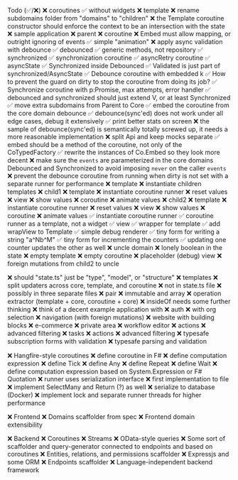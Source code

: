 Todo (✅/❌)
  ❌ coroutines
    ✅ without widgets
  ❌ template
    ❌ rename subdomains folder from "domains" to "children"
    ❌ the Template coroutine constructor should enforce the context to be an intersection with the state
  ❌ sample application
    ❌ parent 
      ❌ coroutine
        ❌ Embed must allow mapping, or outright ignoring of events
        ✅ simple "animation"
        ❌ apply async validation with debounce
          ✅ debounced
            ✅ generic methods, not repository
          ✅ synchronized
            ✅ synchronization coroutine
              ✅ asyncRetry coroutine
                ✅ asyncState
                ✅ Synchronized inside Debounced
                ✅ Validated is just part of synchronized/AsyncState
                ✅ Debounce coroutine with embedded k
                  ✅ How to prevent the guard on dirty to stop the coroutine from doing its job?
                ✅ Synchronize coroutine with p:Promise, max attempts, error handler
          ✅ debounced and synchronized should just extend V, or at least Synchronized
          ✅ move extra subdomains from Parent to Core
          ✅ embed the coroutine from the core domain debounce
          ✅ debounce(sync'ed) does not work under all edge cases, debug it extensively
            ✅ print better stats on screen
          ❌ the sample of debounce(sync'ed) is semantically totally screwed up, it needs a more reasonable implementation
            ❌ split Api and keep mocks separate
          ✅ embed should be a method of the coroutine, not only of the CoTypedFactory
            ✅ rewrite the instances of Co.Embed so they look more decent
            ❌ make sure the `events` are parameterized in the core domains Debounced and Synchronized to avoid imposing `never` on the caller `events`
          ❌ prevent the debounce coroutine from running when dirty is not set with a separate runner for performance
      ❌ template
        ❌ instantiate children templates
          ❌ child1
            ❌ template
              ❌ instantiate coroutine runner
              ❌ reset values
            ❌ view
              ❌ show values
            ❌ coroutine
              ❌ animate values
          ❌ child2
            ❌ template
              ❌ instantiate coroutine runner
              ❌ reset values
            ❌ view
              ❌ show values
            ❌ coroutine
              ❌ animate values
        ✅ instantiate coroutine runner
          ✅ coroutine runner as a template, not a widget
      ✅ view
        ✅ wrapper for template
          ✅ add wrapView to Template
        ✅ simple debug renderer
        ✅ tiny form for writing a string "a^Nb^M"
        ✅ tiny form for incrementing the counters
          ✅ updating one counter updates the other as well
    ❌ uncle domain
      ❌ lonely boolean in the state
      ❌ empty template
      ❌ empty coroutine
      ❌ placeholder (debug) view
      ❌ foreign mutations from child2 to uncle

  ❌ should "state.ts" just be "type", "model", or "structure"
  ❌ templates
    ❌ split updaters across core, template, and coroutine
      ❌ not in state.ts file
      ❌ possibly in three separate files
  ❌ pair
  ❌ immutable and array
  ❌ operation extractor (template + core, coroutine + core)
  ❌ insideOf needs some further thinking
  ❌ think of a decent example application with
  ❌ auth
  ❌   with org selection
  ❌ navigation (with foreign mutations)
  ❌ website with building blocks
  ❌ e-commerce
  ❌ private area
  ❌ workflow editor
  ❌   actions
  ❌   advanced filtering
  ❌ tasks
  ❌   actions
  ❌   advanced filtering
  ❌ typesafe subscription forms with validation
  ❌ typesafe parsing and validation

❌ Hangfire-style coroutines
  ❌ define coroutine in F#
  ❌ define computation expression
    ❌ define Tick
    ❌ define Any
    ❌ define Repeat
    ❌ define Wait
  ❌ define computation expression based on System.Expression or F# Quotation
  ❌ runner uses serialization interface
    ❌ first implementation to file
  ❌ implement SelectMany and Return (?) as well
  ❌ serialize to database (Docker)
  ❌ implement lock and separate runner threads for higher performance

❌ Frontend
  ❌ Domains scaffolder from spec
  ❌ Frontend domain extensibility

❌ Backend
  ❌ Coroutines
    ❌ Streams
  ❌ OData-style queries
  ❌ Some sort of scaffolder and query-generator connected to endpoints and based on coroutines
  ❌ Entities, relations, and permissions scaffolder
  ❌ Expressjs and some ORM
  ❌ Endpoints scaffolder
  ❌ Language-independent backend framework
